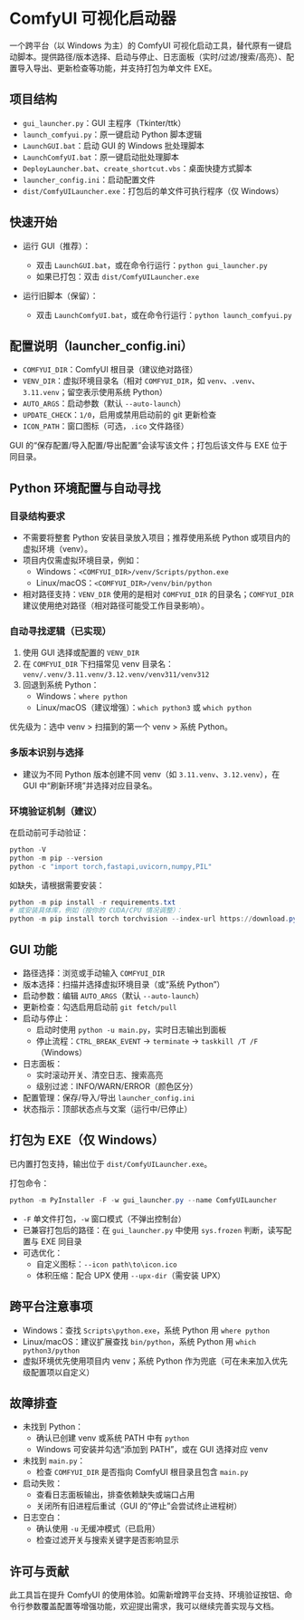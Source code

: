 # ComfyUI 可视化启动器

一个跨平台（以 Windows 为主）的 ComfyUI 可视化启动工具，替代原有一键启动脚本。提供路径/版本选择、启动与停止、日志面板（实时/过滤/搜索/高亮）、配置导入导出、更新检查等功能，并支持打包为单文件 EXE。

## 项目结构

- `gui_launcher.py`：GUI 主程序（Tkinter/ttk）
- `launch_comfyui.py`：原一键启动 Python 脚本逻辑
- `LaunchGUI.bat`：启动 GUI 的 Windows 批处理脚本
- `LaunchComfyUI.bat`：原一键启动批处理脚本
- `DeployLauncher.bat`、`create_shortcut.vbs`：桌面快捷方式脚本
- `launcher_config.ini`：启动配置文件
- `dist/ComfyUILauncher.exe`：打包后的单文件可执行程序（仅 Windows）

## 快速开始

- 运行 GUI（推荐）：
  - 双击 `LaunchGUI.bat`，或在命令行运行：`python gui_launcher.py`
  - 如果已打包：双击 `dist/ComfyUILauncher.exe`

- 运行旧脚本（保留）：
  - 双击 `LaunchComfyUI.bat`，或在命令行运行：`python launch_comfyui.py`

## 配置说明（launcher_config.ini）

- `COMFYUI_DIR`：ComfyUI 根目录（建议绝对路径）
- `VENV_DIR`：虚拟环境目录名（相对 `COMFYUI_DIR`，如 `venv`、`.venv`、`3.11.venv`；留空表示使用系统 Python）
- `AUTO_ARGS`：启动参数（默认 `--auto-launch`）
- `UPDATE_CHECK`：`1/0`，启用或禁用启动前的 git 更新检查
- `ICON_PATH`：窗口图标（可选，`.ico` 文件路径）

GUI 的“保存配置/导入配置/导出配置”会读写该文件；打包后该文件与 EXE 位于同目录。

## Python 环境配置与自动寻找

### 目录结构要求

- 不需要将整套 Python 安装目录放入项目；推荐使用系统 Python 或项目内的虚拟环境（venv）。
- 项目内仅需虚拟环境目录，例如：
  - Windows：`<COMFYUI_DIR>/venv/Scripts/python.exe`
  - Linux/macOS：`<COMFYUI_DIR>/venv/bin/python`
- 相对路径支持：`VENV_DIR` 使用的是相对 `COMFYUI_DIR` 的目录名；`COMFYUI_DIR` 建议使用绝对路径（相对路径可能受工作目录影响）。

### 自动寻找逻辑（已实现）

1. 使用 GUI 选择或配置的 `VENV_DIR`
2. 在 `COMFYUI_DIR` 下扫描常见 venv 目录名：`venv/.venv/3.11.venv/3.12.venv/venv311/venv312`
3. 回退到系统 Python：
   - Windows：`where python`
   - Linux/macOS（建议增强）：`which python3` 或 `which python`

优先级为：选中 venv > 扫描到的第一个 venv > 系统 Python。

### 多版本识别与选择

- 建议为不同 Python 版本创建不同 venv（如 `3.11.venv`、`3.12.venv`），在 GUI 中“刷新环境”并选择对应目录名。

### 环境验证机制（建议）

在启动前可手动验证：

```powershell
python -V
python -m pip --version
python -c "import torch,fastapi,uvicorn,numpy,PIL"
```

如缺失，请根据需要安装：

```powershell
python -m pip install -r requirements.txt
# 或安装具体库，例如（按你的 CUDA/CPU 情况调整）：
python -m pip install torch torchvision --index-url https://download.pytorch.org/whl/cu121
```

## GUI 功能

- 路径选择：浏览或手动输入 `COMFYUI_DIR`
- 版本选择：扫描并选择虚拟环境目录（或“系统 Python”）
- 启动参数：编辑 `AUTO_ARGS`（默认 `--auto-launch`）
- 更新检查：勾选启用启动前 `git fetch/pull`
- 启动与停止：
  - 启动时使用 `python -u main.py`，实时日志输出到面板
  - 停止流程：`CTRL_BREAK_EVENT` → `terminate` → `taskkill /T /F`（Windows）
- 日志面板：
  - 实时滚动开关、清空日志、搜索高亮
  - 级别过滤：INFO/WARN/ERROR（颜色区分）
- 配置管理：保存/导入/导出 `launcher_config.ini`
- 状态指示：顶部状态点与文案（运行中/已停止）

## 打包为 EXE（仅 Windows）

已内置打包支持，输出位于 `dist/ComfyUILauncher.exe`。

打包命令：

```powershell
python -m PyInstaller -F -w gui_launcher.py --name ComfyUILauncher
```

- `-F` 单文件打包，`-w` 窗口模式（不弹出控制台）
- 已兼容打包后的路径：在 `gui_launcher.py` 中使用 `sys.frozen` 判断，读写配置与 EXE 同目录
- 可选优化：
  - 自定义图标：`--icon path\to\icon.ico`
  - 体积压缩：配合 UPX 使用 `--upx-dir`（需安装 UPX）

## 跨平台注意事项

- Windows：查找 `Scripts\python.exe`，系统 Python 用 `where python`
- Linux/macOS：建议扩展查找 `bin/python`，系统 Python 用 `which python3/python`
- 虚拟环境优先使用项目内 venv；系统 Python 作为兜底（可在未来加入优先级配置项以自定义）

## 故障排查

- 未找到 Python：
  - 确认已创建 venv 或系统 PATH 中有 `python`
  - Windows 可安装并勾选“添加到 PATH”，或在 GUI 选择对应 venv
- 未找到 `main.py`：
  - 检查 `COMFYUI_DIR` 是否指向 ComfyUI 根目录且包含 `main.py`
- 启动失败：
  - 查看日志面板输出，排查依赖缺失或端口占用
  - 关闭所有旧进程后重试（GUI 的“停止”会尝试终止进程树）
- 日志空白：
  - 确认使用 `-u` 无缓冲模式（已启用）
  - 检查过滤开关与搜索关键字是否影响显示

## 许可与贡献

此工具旨在提升 ComfyUI 的使用体验。如需新增跨平台支持、环境验证按钮、命令行参数覆盖配置等增强功能，欢迎提出需求，我可以继续完善实现与文档。